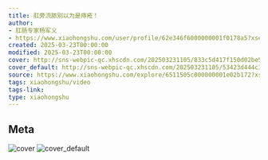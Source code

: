 ```yaml
---
title: 肛旁流脓别以为是痔疮！
author:
- 肛肠专家杨军义
- https://www.xiaohongshu.com/user/profile/62e346f6000000001f0178a5?xsec_token=undefined
created: 2025-03-23T00:00:00
modified: 2025-03-23T00:00:00
cover: http://sns-webpic-qc.xhscdn.com/202503231105/833c5d417f150d02be5b3dda6f162272/110/0/01e51150431590a30010000000018acba191e7_0.jpg!nc_n_webp_prv_1
cover_default: http://sns-webpic-qc.xhscdn.com/202503231105/53423d444c30c0e5b487d714963df489/110/0/01e51150431590a30010000000018acba191e7_0.jpg!nc_n_webp_mw_1
source: https://www.xiaohongshu.com/explore/6511505c000000001e02b172?xsec_token=ABRQkEa0GOeZ3UwIrekBev-m_-TXhMv2NaNgA5Cq-E3jY=
tags: xiaohongshu/video
tags-link:
type: xiaohongshu
---
```


## Meta

![cover](http://sns-webpic-qc.xhscdn.com/202503231105/833c5d417f150d02be5b3dda6f162272/110/0/01e51150431590a30010000000018acba191e7_0.jpg!nc_n_webp_prv_1)
![cover_default](http://sns-webpic-qc.xhscdn.com/202503231105/53423d444c30c0e5b487d714963df489/110/0/01e51150431590a30010000000018acba191e7_0.jpg!nc_n_webp_mw_1)
